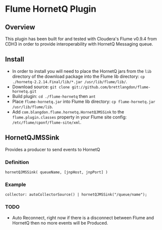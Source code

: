 Flume HornetQ Plugin
=======


## Overview
This plugin has been built for and tested with Cloudera's Flume v0.9.4 from CDH3 in order to provide interoperability with HornetQ Messaging queue.


## Install
* In order to install you will need to place the HornetQ jars from the `lib` directory of the download package into the Flume lib directory: `cp ./hornetq-2.2.14.Final/lib/*.jar /usr/lib/flume/lib/`.
* Download source: `git clone git://github.com/brettlangdon/flume-hornetq.git`
* Build plugin: `cd ./flume-hornetq` then `ant`
* Place `flume-hornetq.jar` into Flume lib directory: `cp flume-hornetq.jar /usr/lib/flume/lib`.
* Add `com.blangdon.flume.hornetq.HornetQJMSSink` to the `flume.plugin.classes` property in your Flume site config: `/etc/flume/cponf/flume-site/xml`.

## HornetQJMSSink
Provides a producer to send events to HornetQ

### Definition
```
hornetQJMSSink( queueName, [jnpHost, jnpPort] )
```

### Example
```
collector: autoCollectorSource() | hornetQJMSSink("/queue/name");
```

### TODO
* Auto Reconnect, right now if there is a disconnect between Flume and HornetQ then no more events will be Produced.